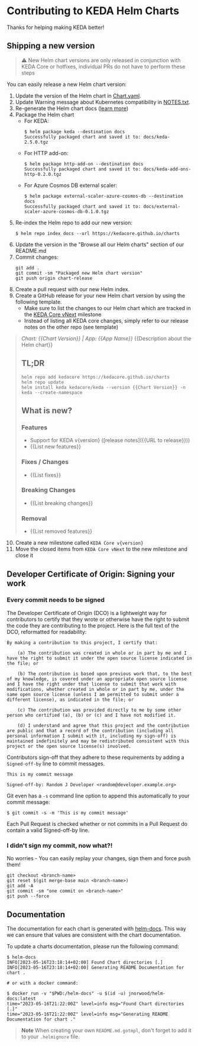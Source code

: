 # Contributing to KEDA Helm Charts

Thanks for helping making KEDA better!

## Shipping a new version

> ⚠️ New Helm chart versions are only released in conjunction with KEDA Core or hotfixes, individual PRs do not have to perform these steps

You can easily release a new Helm chart version:

1. Update the version of the Helm chart in [Chart.yaml](keda/Chart.yaml).
2. Update Warning message about Kubernetes compatibility in [NOTES.txt](keda/templates/NOTES.txt).
3. Re-generate the Helm chart docs ([learn more](#documentation))
4. Package the Helm chart
    - For KEDA:
        ```shell
        $ helm package keda --destination docs
        Successfully packaged chart and saved it to: docs/keda-2.5.0.tgz
        ```
    - For HTTP add-on:
        ```shell
        $ helm package http-add-on --destination docs
        Successfully packaged chart and saved it to: docs/keda-add-ons-http-0.2.0.tgz
        ```
    - For Azure Cosmos DB external scaler:
        ```shell
        $ helm package external-scaler-azure-cosmos-db --destination docs
        Successfully packaged chart and saved it to: docs/external-scaler-azure-cosmos-db-0.1.0.tgz
        ```
5. Re-index the Helm repo to add our new version:
    ```shell
    $ helm repo index docs --url https://kedacore.github.io/charts
    ```
6. Update the version in the "Browse all our Helm charts" section of our README.md
7. Commit changes:
    ```shell
    git add .
    git commit -sm "Packaged new Helm chart version"
    git push origin chart-release
    ```
8. Create a pull request with our new Helm index.
9. Create a GitHub release for your new Helm chart version by using the following template.
    - Make sure to list the changes to our Helm chart which are tracked in the [KEDA Core vNext](https://github.com/kedacore/charts/milestone/10) milestone
    - Instead of listing all KEDA core changes, simply refer to our release notes on the other repo (see template)

> *Chart: {{Chart Version}} | App: {{App Name}}*
> {{Description about the Helm chart}}
>
> ## TL;DR
>
> ```shell
> helm repo add kedacore https://kedacore.github.io/charts
> helm repo update
> helm install keda kedacore/keda --version {{Chart Version}} -n keda --create-namespace
> ```
>
> ## What is new?
>
> ### Features
>
> - Support for KEDA v{version} ([release notes]({{URL to release}}))
> - {{List new features}}
>
> ### Fixes / Changes
>
> - {{List fixes}}
>
> ### Breaking Changes
>
> - {{List breaking changes}}
>
> ### Removal
>
> - {{List removed features}}

10. Create a new milestone called `KEDA Core v{version}`
11. Move the closed items from `KEDA Core vNext` to the new milestone and close it

## Developer Certificate of Origin: Signing your work

### Every commit needs to be signed

The Developer Certificate of Origin (DCO) is a lightweight way for contributors to certify that they wrote or otherwise have the right to submit the code they are contributing to the project. Here is the full text of the DCO, reformatted for readability:

```text
By making a contribution to this project, I certify that:

    (a) The contribution was created in whole or in part by me and I have the right to submit it under the open source license indicated in the file; or

    (b) The contribution is based upon previous work that, to the best of my knowledge, is covered under an appropriate open source license and I have the right under that license to submit that work with modifications, whether created in whole or in part by me, under the same open source license (unless I am permitted to submit under a different license), as indicated in the file; or

    (c) The contribution was provided directly to me by some other person who certified (a), (b) or (c) and I have not modified it.

    (d) I understand and agree that this project and the contribution are public and that a record of the contribution (including all personal information I submit with it, including my sign-off) is maintained indefinitely and may be redistributed consistent with this project or the open source license(s) involved.
```

Contributors sign-off that they adhere to these requirements by adding a `Signed-off-by` line to commit messages.

```text
This is my commit message

Signed-off-by: Random J Developer <random@developer.example.org>
```

Git even has a `-s` command line option to append this automatically to your commit message:

```shell
$ git commit -s -m 'This is my commit message'
```

Each Pull Request is checked  whether or not commits in a Pull Request do contain a valid Signed-off-by line.

### I didn't sign my commit, now what?!

No worries - You can easily replay your changes, sign them and force push them!

```shell
git checkout <branch-name>
git reset $(git merge-base main <branch-name>)
git add -A
git commit -sm "one commit on <branch-name>"
git push --force
```

## Documentation

The documentation for each chart is generated with [helm-docs](https://github.com/norwoodj/helm-docs). This way we can ensure that values are consistent with the chart documentation.

To update a charts documentation, please run the following command:

```shell
$ helm-docs
INFO[2023-05-16T23:18:14+02:00] Found Chart directories [.]
INFO[2023-05-16T23:18:14+02:00] Generating README Documentation for chart .

# or with a docker command:

$ docker run -v "$PWD:/helm-docs" -u $(id -u) jnorwood/helm-docs:latest
time="2023-05-16T21:22:00Z" level=info msg="Found Chart directories [.]"
time="2023-05-16T21:22:00Z" level=info msg="Generating README Documentation for chart ."
```

> **Note**
> When creating your own `README.md.gotmpl`, don't forget to add it to your `.helmignore` file.
